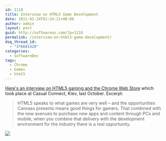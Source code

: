 ```yaml
---
id: 1118
title: Interview on HTML5 Game Development
date: 2011-02-24T01:24:21+00:00
author: admin
layout: post
guid: http://softwareas.com/?p=1118
permalink: /interview-on-html5-game-development/
dsq_thread_id:
  - "376681428"
categories:
  - SoftwareDev
tags:
  - Chrome
  - Games
  - html5
---
```

<a href="http://www.develop-online.net/features/1110/Interview-Google-on-HTML5">Here's an interview on HTML5 gaming and the Chrome Web Store</a> which took place at Casual Connect, Kiev, last October. Excerpt:

<blockquote>
HTML5 speaks to what games are very well – and the opportunities Canvass presents means good things for gamers. That combined with the new avenues to purchase new apps and content through PCs and mobile, when you combine that delivery with the development environment for the industry there is a real opportunity.
</blockquote>

<img src="http://picupper.com/2011/02/23/asteroids-html5.jpg" />
